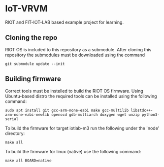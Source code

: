 # IoT-VRVM
RIOT and FIT-IOT-LAB based example project for learning.

## Cloning the repo
RIOT OS is included to this repository as a submodule. After cloning this repository the submodules must be downloaded using the command
```
git submodule update --init
```

## Building firmware
Correct tools must be instelled to build the RIOT OS firmware. Using Ubuntu-based distro the required tools can be installed using the following command:
```
sudo apt install git gcc-arm-none-eabi make gcc-multilib libstdc++-arm-none-eabi-newlib openocd gdb-multiarch doxygen wget unzip python3-serial
```
To build the firmware for target iotlab-m3 run the following under the 'node' directory:
```
make all
```
To build the firmware for linux (native) use the following command:
```
make all BOARD=native
```